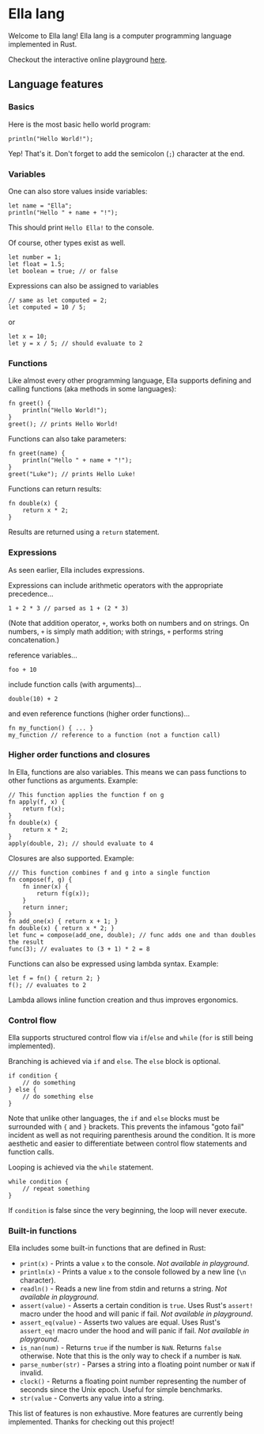# Ella lang

Welcome to Ella lang! Ella lang is a computer programming language implemented in Rust.

Checkout the interactive online playground [here](https://lukechu10.github.io/ellalang-playground/).

## Language features

### Basics

Here is the most basic hello world program:
```
println("Hello World!");
```
Yep! That's it. Don't forget to add the semicolon (`;`) character at the end.

### Variables

One can also store values inside variables:
```
let name = "Ella";
println("Hello " + name + "!");
```
This should print `Hello Ella!` to the console.

Of course, other types exist as well.
```
let number = 1;
let float = 1.5;
let boolean = true; // or false
```

Expressions can also be assigned to variables
```
// same as let computed = 2;
let computed = 10 / 5;
```
or
```
let x = 10;
let y = x / 5; // should evaluate to 2
```

### Functions

Like almost every other programming language, Ella supports defining and calling functions (aka methods in some languages):
```
fn greet() {
    println("Hello World!");
}
greet(); // prints Hello World!
```
Functions can also take parameters:
```
fn greet(name) {
    println("Hello " + name + "!");
}
greet("Luke"); // prints Hello Luke!
```
Functions can return results:
```
fn double(x) {
    return x * 2;
}
```
Results are returned using a `return` statement.

### Expressions

As seen earlier, Ella includes expressions.

Expressions can include arithmetic operators with the appropriate precedence...
```
1 + 2 * 3 // parsed as 1 + (2 * 3)
```
(Note that addition operator, `+`, works both on numbers and on strings. On numbers, `+` is simply math addition; with strings, `+` performs string concatenation.)

reference variables...
```
foo + 10
```
include function calls (with arguments)...
```
double(10) + 2
```
and even reference functions (higher order functions)...
```
fn my_function() { ... }
my_function // reference to a function (not a function call)
```

### Higher order functions and closures

In Ella, functions are also variables. This means we can pass functions to other functions as arguments. Example:
```
// This function applies the function f on g
fn apply(f, x) {
    return f(x);
}
fn double(x) {
    return x * 2;
}
apply(double, 2); // should evaluate to 4
```

Closures are also supported. Example:
```
/// This function combines f and g into a single function
fn compose(f, g) {
    fn inner(x) {
        return f(g(x));
    }
    return inner;
}
fn add_one(x) { return x + 1; }
fn double(x) { return x * 2; }
let func = compose(add_one, double); // func adds one and than doubles the result
func(3); // evaluates to (3 + 1) * 2 = 8
```

Functions can also be expressed using lambda syntax. Example:
```
let f = fn() { return 2; }
f(); // evaluates to 2
```
Lambda allows inline function creation and thus improves ergonomics.

### Control flow

Ella supports structured control flow via `if`/`else` and `while` (`for` is still being implemented).

Branching is achieved via `if` and `else`. The `else` block is optional.
```
if condition {
    // do something
} else {
    // do something else
}
```
Note that unlike other languages, the `if` and `else` blocks must be surrounded with `{` and `}` brackets. This prevents the infamous "goto fail" incident as well as not requiring parenthesis around the condition. It is more aesthetic and easier to differentiate between control flow statements and function calls.

Looping is achieved via the `while` statement.
```
while condition {
    // repeat something
}
```
If `condition` is false since the very beginning, the loop will never execute.

### Built-in functions

Ella includes some built-in functions that are defined in Rust:

* `print(x)` - Prints a value `x` to the console. *Not available in playground*.
* `println(x)` - Prints a value `x` to the console followed by a new line (`\n` character).
* `readln()` - Reads a new line from stdin and returns a string. *Not available in playground*.
* `assert(value)` - Asserts a certain condition is `true`. Uses Rust's `assert!` macro under the hood and will panic if fail. *Not available in playground*.
* `assert_eq(value)` - Asserts two values are equal. Uses Rust's `assert_eq!` macro under the hood and will panic if fail. *Not available in playground*.
* `is_nan(num)` - Returns `true` if the number is `NaN`. Returns `false` otherwise. Note that this is the only way to check if a number is `NaN`.
* `parse_number(str)` - Parses a string into a floating point number or `NaN` if invalid.
* `clock()` - Returns a floating point number representing the number of seconds since the Unix epoch. Useful for simple benchmarks.
* `str(value` - Converts any value into a string.

This list of features is non exhaustive. More features are currently being implemented. Thanks for checking out this project!
